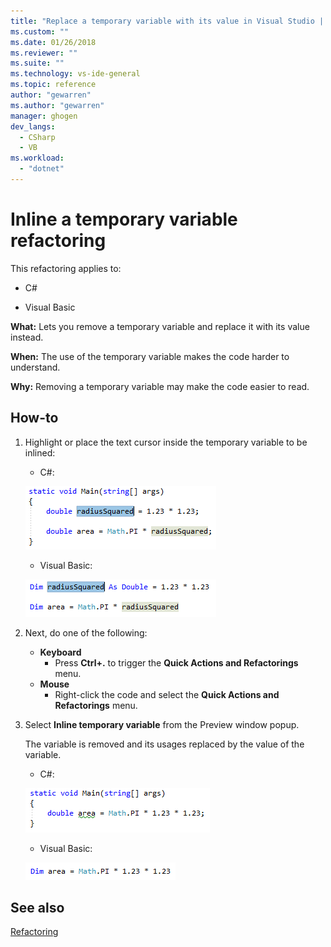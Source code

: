 ```yaml
---
title: "Replace a temporary variable with its value in Visual Studio | Microsoft Docs"
ms.custom: ""
ms.date: 01/26/2018
ms.reviewer: ""
ms.suite: ""
ms.technology: vs-ide-general
ms.topic: reference
author: "gewarren"
ms.author: "gewarren"
manager: ghogen
dev_langs: 
  - CSharp
  - VB
ms.workload: 
  - "dotnet"
---
```

# Inline a temporary variable refactoring

This refactoring applies to:

- C#

- Visual Basic

**What:** Lets you remove a temporary variable and replace it with its value instead.

**When:** The use of the temporary variable makes the code harder to understand.

**Why:** Removing a temporary variable may make the code easier to read.

## How-to

1. Highlight or place the text cursor inside the temporary variable to be inlined:

   - C#:

    ![Highlighted code - C#](media/inline-highlight-cs.png)

   - Visual Basic:

    ![Highlighted code- Visual Basic](media/inline-highlight-vb.png)

1. Next, do one of the following:

   - **Keyboard**
     - Press **Ctrl+.** to trigger the **Quick Actions and Refactorings** menu.
   - **Mouse**
     - Right-click the code and select the **Quick Actions and Refactorings** menu.

1. Select **Inline temporary variable** from the Preview window popup.

   The variable is removed and its usages replaced by the value of the variable.

   - C#:

    ![Inline result - C#](media/inline-result-cs.png)

   - Visual Basic:

    ![Inline result - Visual Basic](media/inline-result-vb.png)

## See also

[Refactoring](../refactoring-in-visual-studio.md)